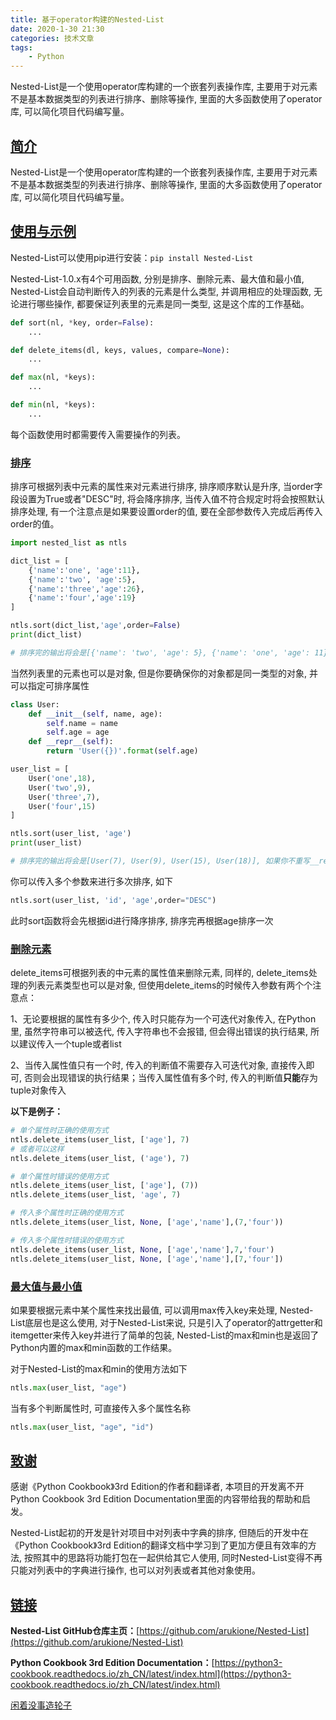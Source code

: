 ```yaml
---
title: 基于operator构建的Nested-List
date: 2020-1-30 21:30
categories: 技术文章
tags:
    - Python
---
```


Nested-List是一个使用operator库构建的一个嵌套列表操作库, 主要用于对元素不是基本数据类型的列表进行排序、删除等操作, 里面的大多函数使用了operator库, 可以简化项目代码编写量。

<!--more-->

## [简介](#简介)

Nested-List是一个使用operator库构建的一个嵌套列表操作库, 主要用于对元素不是基本数据类型的列表进行排序、删除等操作, 里面的大多函数使用了operator库, 可以简化项目代码编写量。

## [使用与示例](#使用与示例)

Nested-List可以使用pip进行安装：`pip install Nested-List`

Nested-List-1.0.x有4个可用函数, 分别是排序、删除元素、最大值和最小值, Nested-List会自动判断传入的列表的元素是什么类型, 并调用相应的处理函数, 无论进行哪些操作, 都要保证列表里的元素是同一类型, 这是这个库的工作基础。

```Python
def sort(nl, *key, order=False):
    ...

def delete_items(dl, keys, values, compare=None):
    ...

def max(nl, *keys):
    ...

def min(nl, *keys):
    ...
```

每个函数使用时都需要传入需要操作的列表。

### [排序](#排序)

排序可根据列表中元素的属性来对元素进行排序, 排序顺序默认是升序, 当order字段设置为True或者"DESC"时, 将会降序排序, 当传入值不符合规定时将会按照默认排序处理, 有一个注意点是如果要设置order的值, 要在全部参数传入完成后再传入order的值。

```Python
import nested_list as ntls

dict_list = [
    {'name':'one', 'age':11},
    {'name':'two', 'age':5},
    {'name':'three','age':26},
    {'name':'four','age':19}
]

ntls.sort(dict_list,'age',order=False)
print(dict_list)

# 排序完的输出将会是[{'name': 'two', 'age': 5}, {'name': 'one', 'age': 11}, {'name': 'four', 'age': 19}, {'name': 'three', 'age': 26}]
```

当然列表里的元素也可以是对象, 但是你要确保你的对象都是同一类型的对象, 并可以指定可排序属性

```Python
class User:
    def __init__(self, name, age):
        self.name = name
        self.age = age
    def __repr__(self):
        return 'User({})'.format(self.age)

user_list = [
    User('one',18),
    User('two',9),
    User('three',7),
    User('four',15)
]

ntls.sort(user_list, 'age')
print(user_list)

# 排序完的输出将会是[User(7), User(9), User(15), User(18)], 如果你不重写__repr__, 那么将会打印的列表里将会是对象信息, 你将看不到排序效果
```

你可以传入多个参数来进行多次排序, 如下

```Python
ntls.sort(user_list, 'id', 'age',order="DESC")
```

此时sort函数将会先根据id进行降序排序, 排序完再根据age排序一次

### [删除元素](#删除元素)

delete_items可根据列表的中元素的属性值来删除元素, 同样的, delete_items处理的列表元素类型也可以是对象, 但使用delete_items的时候传入参数有两个个注意点：

1、无论要根据的属性有多少个, 传入时只能存为一个可迭代对象传入, 在Python里, 虽然字符串可以被迭代, 传入字符串也不会报错, 但会得出错误的执行结果, 所以建议传入一个tuple或者list

2、当传入属性值只有一个时, 传入的判断值不需要存入可迭代对象, 直接传入即可, 否则会出现错误的执行结果；当传入属性值有多个时, 传入的判断值**只能**存为tuple对象传入

**以下是例子：**

```Python
# 单个属性时正确的使用方式
ntls.delete_items(user_list, ['age'], 7)
# 或者可以这样
ntls.delete_items(user_list, ('age'), 7)

# 单个属性时错误的使用方式
ntls.delete_items(user_list, ['age'], (7))
ntls.delete_items(user_list, 'age', 7)

# 传入多个属性时正确的使用方式
ntls.delete_items(user_list, None, ['age','name'],(7,'four'))

# 传入多个属性时错误的使用方式
ntls.delete_items(user_list, None, ['age','name'],7,'four')
ntls.delete_items(user_list, None, ['age','name'],[7,'four'])
```

### [最大值与最小值](#最大值与最小值)

如果要根据元素中某个属性来找出最值, 可以调用max传入key来处理, Nested-List底层也是这么使用, 对于Nested-List来说, 只是引入了operator的attrgetter和itemgetter来传入key并进行了简单的包装, Nested-List的max和min也是返回了Python内置的max和min函数的工作结果。

对于Nested-List的max和min的使用方法如下

```Python
ntls.max(user_list, "age")
```

当有多个判断属性时, 可直接传入多个属性名称

```Python
ntls.max(user_list, "age", "id")
```

## [致谢](#致谢)

感谢《Python Cookbook》3rd Edition的作者和翻译者, 本项目的开发离不开Python Cookbook 3rd Edition Documentation里面的内容带给我的帮助和启发。

Nested-List起初的开发是针对项目中对列表中字典的排序, 但随后的开发中在《Python Cookbook》3rd Edition的翻译文档中学习到了更加方便且有效率的方法, 按照其中的思路将功能打包在一起供给其它人使用, 同时Nested-List变得不再只能对列表中的字典进行操作, 也可以对列表或者其他对象使用。

## [链接](#链接)

**Nested-List GitHub仓库主页：**[https://github.com/arukione/Nested-List](https://github.com/arukione/Nested-List)

**Python Cookbook 3rd Edition Documentation：**[https://python3-cookbook.readthedocs.io/zh_CN/latest/index.html](https://python3-cookbook.readthedocs.io/zh_CN/latest/index.html)

[闲着没事造轮子](https://www.arukione.com/2020/01/30/%E9%97%B2%E7%9D%80%E6%B2%A1%E4%BA%8B%E9%80%A0%E8%BD%AE%E5%AD%90/)
